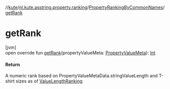 //[kute](../../../index.md)/[nl.kute.asstring.property.ranking](../index.md)/[PropertyRankingByCommonNames](index.md)/[getRank](get-rank.md)

# getRank

[jvm]\
open override fun [getRank](get-rank.md)(propertyValueMeta: [PropertyValueMeta](../../nl.kute.asstring.property.meta/-property-value-meta/index.md)): [Int](https://kotlinlang.org/api/latest/jvm/stdlib/kotlin/-int/index.html)

#### Return

A numeric rank based on PropertyValueMetaData.stringValueLength and T-shirt sizes as of [ValueLengthRanking](../-value-length-ranking/index.md)
